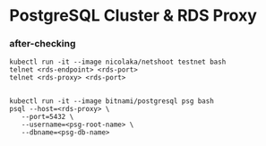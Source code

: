 # PostgreSQL Cluster & RDS Proxy

###  after-checking ###
```
kubectl run -it --image nicolaka/netshoot testnet bash
telnet <rds-endpoint> <rds-port>
telnet <rds-proxy> <rds-port>


kubectl run -it --image bitnami/postgresql psg bash
psql --host=<rds-proxy> \
   --port=5432 \
   --username=<psg-root-name> \
   --dbname=<psg-db-name>
   
 ```

